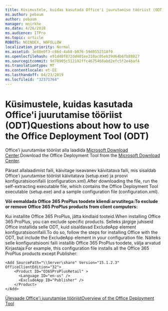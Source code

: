 ```yaml
---
title: Küsimustele, kuidas kasutada Office'i juurutamise tööriist (ODT)
ms.author: pebaum
author: pebaum
manager: mnirkhe
ms.date: 4/26/2018
ms.audience: ITPro
ms.topic: article
ROBOTS: NOINDEX, NOFOLLOW
localization_priority: Normal
ms.assetid: 3e88e0f3-c86d-4ab8-b076-59d0552318f9
ms.openlocfilehash: e91d40f872dd401ee210ac05eb39d64b6fb88027
ms.sourcegitcommit: 9d78905c512192ffc4675468abd2efc5f2e4baf4
ms.translationtype: MT
ms.contentlocale: et-EE
ms.lasthandoff: 04/23/2019
ms.locfileid: "32371764"
---
```

# <a name="questions-about-how-to-use-the-office-deployment-tool-odt"></a><span data-ttu-id="6c1b4-102">Küsimustele, kuidas kasutada Office'i juurutamise tööriist (ODT)</span><span class="sxs-lookup"><span data-stu-id="6c1b4-102">Questions about how to use the Office Deployment Tool (ODT)</span></span>

<span data-ttu-id="6c1b4-103">Office'i juurutamise tööriist alla laadida [Microsoft Download Center](http://go.microsoft.com/fwlink/p/?LinkID=626065).</span><span class="sxs-lookup"><span data-stu-id="6c1b4-103">Download the Office Deployment Tool from the [Microsoft Download Center](http://go.microsoft.com/fwlink/p/?LinkID=626065).</span></span>
  
<span data-ttu-id="6c1b4-104">Pärast allalaadimist faili, käivitage iseavanev käivitatava faili, mis sisaldab Office'i juurutamise tööriist käivitatava (setup.exe) ja proovi konfiguratsioonifaili (configuration.xml).</span><span class="sxs-lookup"><span data-stu-id="6c1b4-104">After downloading the file, run the self-extracting executable file, which contains the Office Deployment Tool executable (setup.exe) and a sample configuration file (configuration.xml).</span></span>
  
 <span data-ttu-id="6c1b4-105">**Või eemaldada Office 365 ProPlus toodete kliendi arvutitega:**</span><span class="sxs-lookup"><span data-stu-id="6c1b4-105">**To exclude or remove Office 365 ProPlus products from client computers:**</span></span>
  
<span data-ttu-id="6c1b4-106">Kui installite Office 365 ProPlus, jätta kindlaid tooteid.</span><span class="sxs-lookup"><span data-stu-id="6c1b4-106">When installing Office 365 ProPlus, you can exclude specific products.</span></span> <span data-ttu-id="6c1b4-107">Selleks järgige juhiseid Office installida selle ODT, kuid sisaldavad ExcludeApp element konfiguratsioonifaili.</span><span class="sxs-lookup"><span data-stu-id="6c1b4-107">To do so, follow the steps for installing Office with the ODT, but include the ExcludeApp element in your configuration file.</span></span> <span data-ttu-id="6c1b4-108">Näiteks selle konfiguratsiooni faili installib Office 365 ProPlus toodete, välja arvatud Kirjastaja:</span><span class="sxs-lookup"><span data-stu-id="6c1b4-108">For example, this configuration file installs all the Office 365 ProPlus products except Publisher:</span></span>
  
```
<Add SourcePath="\\Server\share" Version="15.1.2.3" OfficeClientEdition="32">
    <Product ID="O365ProPlusRetail" >
      <Language ID="en-us" />
      <ExcludeApp ID="Publisher" />
    </Product>
</Add>
```

[<span data-ttu-id="6c1b4-109">Ülevaade Office'i juurutamise tööriist</span><span class="sxs-lookup"><span data-stu-id="6c1b4-109">Overview of the Office Deployment Tool</span></span>](https://docs.microsoft.com/deployoffice/overview-of-the-office-2016-deployment-tool)
  

